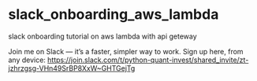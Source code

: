 # slack_onboarding_aws_lambda
slack onboarding tutorial on aws lambda with api geteway

Join me on Slack — it’s a faster, simpler way to work. Sign up here, from any device: https://join.slack.com/t/python-quant-invest/shared_invite/zt-jzhrzgsg-VHn49SrBP8XxW~GHTGejTg
